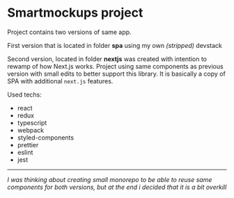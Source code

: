 # Smartmockups project

Project contains two versions of same app.

First version that is located in folder **spa** using my own *(stripped)* devstack

Second version, located in folder **nextjs** was created with intention to rewamp of how Next.js works. Project using same components as previous version with small edits to better support this library. It is basically a copy of SPA with additional `next.js` features.

Used techs:
- react
- redux
- typescript
- webpack
- styled-components
- prettier
- eslint
- jest

___
*I was thinking about creating small monorepo to be able to reuse same components for both versions, but at the end i decided that it is a bit overkill*